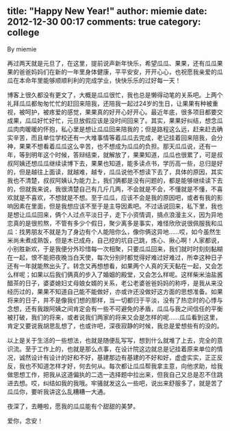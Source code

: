 title: "Happy New Year!"
author: miemie
date: 2012-12-30 00:17
comments: true
category: college
--------------------

By miemie

再过两天就是元旦了，在这里，提前说声新年快乐，希望瓜瓜、果果，还有瓜瓜果果的爸爸妈妈们在新的一年里身体健康，平平安安，开开心心，也祝愿我亲爱的瓜瓜在本命年里能够顺顺利利的完成学业，快快乐乐的过好每一天！

<!-- more -->
博客上很久都没有更文了，大概是瓜瓜很忙，我也总是懒得动笔的关系吧。上两个礼拜瓜瓜都匆匆忙忙的赶回来陪我，还陪我一起过24岁的生日，让果果有种被重视，被呵护，被疼爱的感觉，果果真的好开心好开心。最近年底，很多项目都要交成果，瓜瓜好忙好忙，元旦放假应该是没时间回来了。其实，果果好纠结，想念瓜瓜肉肉暖暖的怀抱，私心里是想让瓜瓜回来陪我的；但是路程这么远，赶来赶去确实辛苦，而且单位学校还有一大堆事情等着瓜瓜去完成，老记挂着回来陪我，会分神，果果不想看着瓜瓜这么辛苦，也不想成为瓜瓜的负担。那天瓜瓜说，还有一年，等到明年这个时候，答辩结束，就解放了，果果知道，瓜瓜也很累了，可是叔叔阿姨还想瓜瓜继续读博下去，果果也知道，能多读点书，学历高一些，总归是好的，但是越往上面读，就越难，越专，瓜瓜说他不想读下去了，具体的原因，其实我也不清楚，叔叔阿姨认为能力上，我们俩都是没有问题的，都是能够继续读下去的，但就我来说，我很清楚自己有几斤几两，不会就是不会，不懂就是不懂，不喜欢就是不喜欢，不想就是不想。至于瓜瓜，应该不会是我的原因吧，或者有我的影响因素在里面，但是我想应该不至于是主导因素吧。不过话说回来，私下里，我也是想让瓜瓜回来，俩个人过点平淡日子，走下小资情调，搞点浪漫主义，因为异地恋真的是很煎熬，不管有多少个假日，聚少离多是事实，难怪欣欣说很佩服我和瓜瓜：找男朋友不就是为了身边有个人能陪你么，像你俩这异地……哎，如今虽然生米尚未煮成熟饭，但是木已成舟，自己挖的坑自己跳，炼心、揪心啊！人家都说，小别胜新欢，于是我便分外珍惜每一次相聚，只要瓜瓜回来，我们就时时刻刻黏糊在一起，恨不能把夜晚当白天使，每次分别时都觉得好难过好难过，所幸这种日子还有一年就能熬出头了。转念又再想想看，如果两个人真的天天黏在一起，又会怎么样呢；如果以后我们俩真的步入了婚姻的殿堂，又会怎么样呢。这样柴米油盐酱醋茶的日子，婆婆媳妇丈母娘女婿的关系，老公老婆爸爸妈妈的称呼，是我从来没经历过的，果果不知道自己能不能做好，亦或许还没做好这方面的思想准备。如果将来的日子，并不是像我们想的那样，当一切都归于平淡，没有了热恋时的心悸与念想，还有我跟阿姨之间肯定会有一些不可避免的矛盾，瓜瓜与我之间信任的平衡被打破，我们的将来，或者说我们两家的将来又会是怎样的呢……瓜瓜看到这里，肯定又要说我胡思乱想了，也或许吧，深夜寂静的时候，我总是爱想些有的没的。

以上是关于生活的一些想法，也就是随便乱写写，想到什么就堆了上去，完全的意识流。至于工作上的，也就是那么点事，在设计院这边就总是记挂着原来单位的情况，诚然设计有设计的好和不好，基建那边有基建的不好和好，虚虚实实，正正反反，我也不知道怎样才好，何去何从。每次都让瓜瓜帮我拿主意，向他求助，给我做思想工作，把我从这道偏执的二选一选择题中拉出来，但我自己又总是忍不住跳进去想。哎，纠结如我的我哦。牢骚就发这么一些吧，说出来舒服多了，就是苦了瓜瓜你，要听我讲这么乱糟糟一大通。

夜深了，去睡啦，愿我的瓜瓜能有个甜甜的美梦。

爱你，念安！